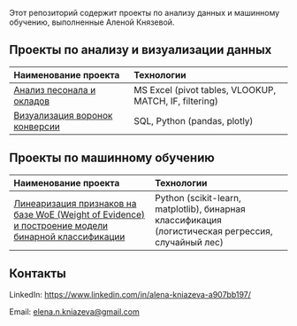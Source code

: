 Этот репозиторий содержит проекты по анализу данных и машинному обучению, выполненные Аленой Князевой.

## Проекты по анализу и визуализации данных

| Наименование проекта          | Технологии    |
| :---                          | :---          |
| [Анализ песонала и окладов](https://github.com/ElenaNKn/portfolio_rus/blob/master/project_excel/description.md)  | MS Excel (pivot tables, VLOOKUP, MATCH, IF, filtering)      |
| [Визуализация воронок конверсии](https://github.com/ElenaNKn/portfolio_rus/tree/master/project_sql_plotly/description.md)  | SQL, Python (pandas, plotly)    |

## Проекты по машинному обучению

| Наименование проекта          | Технологии    |
| :---                          | :---          |
| [Линеаризация признаков на базе WoE (Weight of Evidence) и построение модели бинарной классификации](https://github.com/ElenaNKn/portfolio_rus/blob/master/project_features_linearization_woe/description.md)  | Python (scikit-learn, matplotlib), бинарная классификация (логистическая регрессия, случайный лес)      |

## Контакты

LinkedIn: https://www.linkedin.com/in/alena-kniazeva-a907bb197/ 

Email: elena.n.kniazeva@gmail.com